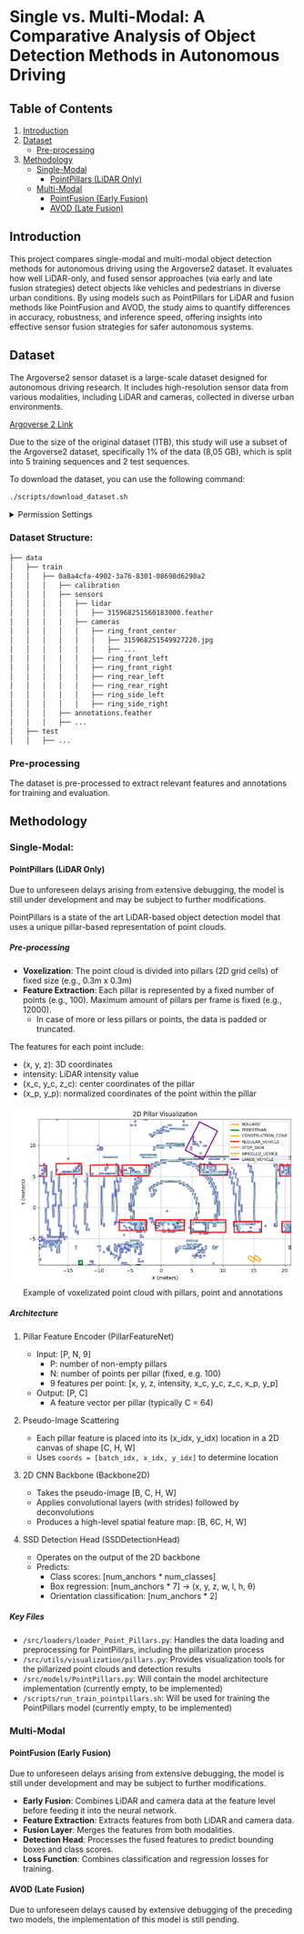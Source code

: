 # Single vs. Multi-Modal: A Comparative Analysis of Object Detection Methods in Autonomous Driving

## Table of Contents
1. [Introduction](#introduction)
2. [Dataset](#dataset)
    - [Pre-processing](#pre-processing)
3. [Methodology](#methodology)
    - [Single-Modal](#single-modal)
        - [PointPillars (LiDAR Only)](#pointpillars-lidar-only)
    - [Multi-Modal](#multi-modal)
        - [PointFusion (Early Fusion)](#pointfusion-early-fusion)
        - [AVOD (Late Fusion)](#avod-late-fusion)


## Introduction
This project compares single-modal and multi-modal object detection methods for autonomous driving using the Argoverse2 dataset. It evaluates how well LiDAR-only, and fused sensor approaches (via early and late fusion strategies) detect objects like vehicles and pedestrians in diverse urban conditions. By using models such as PointPillars for LiDAR and fusion methods like PointFusion and AVOD, the study aims to quantify differences in accuracy, robustness, and inference speed, offering insights into effective sensor fusion strategies for safer autonomous systems.

## Dataset
The Argoverse2 sensor dataset is a large-scale dataset designed for autonomous driving research. It includes high-resolution sensor data from various modalities, including LiDAR and cameras, collected in diverse urban environments.

[Argoverse 2 Link](https://www.argoverse.org/av2.html)

Due to the size of the original dataset (1TB), this study will use a subset of the Argoverse2 dataset, specifically 1% of the data (8,05 GB), which is split into 5 training sequences and 2 test sequences.

To download the dataset, you can use the following command:

```bash
./scripts/download_dataset.sh
```


<details>
<summary>Permission Settings</summary>

If you encounter permission issues when running the script, you can edit permissions using the command:

```bash
chmod +x ./scripts/download_data.sh
```
</details>


### Dataset Structure:

```
├── data
│   ├── train
│   │   ├── 0a8a4cfa-4902-3a76-8301-08698d6290a2
│   │   │   ├── calibration
│   │   │   ├── sensors
│   │   │   │   ├── lidar
│   │   │   │   │   ├── 315968251560183000.feather
│   │   │   │   ├── cameras
│   │   │   │   │   ├── ring_front_center
│   │   │   │   │   │   ├── 315968251549927220.jpg
│   │   │   │   │   │   ├── ...
│   │   │   │   │   ├── ring_front_left
│   │   │   │   │   ├── ring_front_right
│   │   │   │   │   ├── ring_rear_left
│   │   │   │   │   ├── ring_rear_right
│   │   │   │   │   ├── ring_side_left
│   │   │   │   │   ├── ring_side_right
│   │   │   ├── annotations.feather
│   │   │   ├── ...
│   ├── test
│   │   ├── ...
```

### Pre-processing
The dataset is pre-processed to extract relevant features and annotations for training and evaluation. 

## Methodology
### Single-Modal:
#### PointPillars (LiDAR Only)
Due to unforeseen delays arising from extensive debugging, the model is still under development and may be subject to further modifications.

PointPillars is a state of the art LiDAR-based object detection model that uses a unique pillar-based representation of point clouds. 

##### Pre-processing
- **Voxelization**: The point cloud is divided into pillars (2D grid cells) of fixed size (e.g., 0.3m x 0.3m)
- **Feature Extraction**: Each pillar is represented by a fixed number of points (e.g., 100). Maximum amount of pillars per frame is fixed (e.g., 12000).
    - In case of more or less pillars or points, the data is padded or truncated.

The features for each point include:
- (x, y, z): 3D coordinates
- intensity: LiDAR intensity value
- (x_c, y_c, z_c): center coordinates of the pillar
- (x_p, y_p): normalized coordinates of the point within the pillar

<!-- Add image here -->
<!-- ![PointPillars Architecture](/src/utils/visualization/figures/Figure_1_zoom_1.png) -->
<p align="center">
    <img src="./src/utils/visualization/figures/Figure_1_zoom_1.png" alt="Pillars Voxalization" width="600"/>
    <br>
    Example of voxelizated point cloud with pillars, point and annotations
</p>

##### Architecture
1. Pillar Feature Encoder (PillarFeatureNet)
   - Input: [P, N, 9]
     - P: number of non-empty pillars
     - N: number of points per pillar (fixed, e.g. 100)
     - 9 features per point: [x, y, z, intensity, x_c, y_c, z_c, x_p, y_p]
   - Output: [P, C]
     - A feature vector per pillar (typically C = 64)

2. Pseudo-Image Scattering
   - Each pillar feature is placed into its (x_idx, y_idx) location in a 2D canvas of shape [C, H, W]
   - Uses `coords = [batch_idx, x_idx, y_idx]` to determine location

3. 2D CNN Backbone (Backbone2D)
   - Takes the pseudo-image [B, C, H, W]
   - Applies convolutional layers (with strides) followed by deconvolutions
   - Produces a high-level spatial feature map: [B, 6C, H, W]

4. SSD Detection Head (SSDDetectionHead)
   - Operates on the output of the 2D backbone
   - Predicts:
     - Class scores: [num_anchors * num_classes]
     - Box regression: [num_anchors * 7] → (x, y, z, w, l, h, θ)
     - Orientation classification: [num_anchors * 2]

##### Key Files
- `/src/loaders/loader_Point_Pillars.py`: Handles the data loading and preprocessing for PointPillars, including the pillarization process
- `/src/utils/visualization/pillars.py`: Provides visualization tools for the pillarized point clouds and detection results
- `/src/models/PointPillars.py`: Will contain the model architecture implementation (currently empty, to be implemented)
- `/scripts/run_train_pointpillars.sh`: Will be used for training the PointPillars model (currently empty, to be implemented)


### Multi-Modal
#### PointFusion (Early Fusion)
Due to unforeseen delays arising from extensive debugging, the model is still under development and may be subject to further modifications.

- **Early Fusion**: Combines LiDAR and camera data at the feature level before feeding it into the neural network.
- **Feature Extraction**: Extracts features from both LiDAR and camera data.
- **Fusion Layer**: Merges the features from both modalities.
- **Detection Head**: Processes the fused features to predict bounding boxes and class scores.
- **Loss Function**: Combines classification and regression losses for training.



#### AVOD (Late Fusion)
Due to unforeseen delays caused by extensive debugging of the preceding two models, the implementation of this model is still pending.